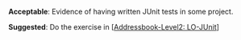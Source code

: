 <panel type="danger" header="**`W5.2` Can use simple JUnit tests** :star:" no-close>

<panel type="warning" header="`W5.2a` Can explain developer testing :star::star:" >
  <include src="../../book/testing/testingTypes/developerTesting/what/full.md" />
</panel>

<panel type="warning" header="`W5.2b` Can explain the need for early developer testing :star::star:" >
  <include src="../../book/testing/testingTypes/developerTesting/why/full.md" />
  <panel header=":dart: Evidence" expanded>

<include src="../../book/testing/testingTypes/developerTesting/why/q-essay-why.md" />

  </panel>
</panel>

<panel type="danger" header="`W5.2c` Can explain test drivers :star:" >
  <include src="../../book/testing/testAutomation/usingTestDrivers/full.md" />
</panel>

<panel type="danger" header="`W5.2d` Can explain test automation tools :star:" >
  <include src="../../book/testing/testAutomation/tools/full.md" />
</panel>

<panel type="danger" header="`W5.2e` Can use simple JUnit tests :star:" >
  <include src="../../book/junit/basic/full.md" />
  <panel header=":dart: Evidence" expanded>
  
**Acceptable**: Evidence of having written JUnit tests in some project.

**Suggested**: Do the exercise in [[Addressbook-Level2: LO-JUnit](https://github.com/nus-cs2103-AY1718S1/addressbook-level2/blob/master/doc/LearningOutcomes.md#use-junit-to-implement-unit-tests-lo-junit)]

<include src="submission.md" />

  </panel>
</panel>

</panel>
